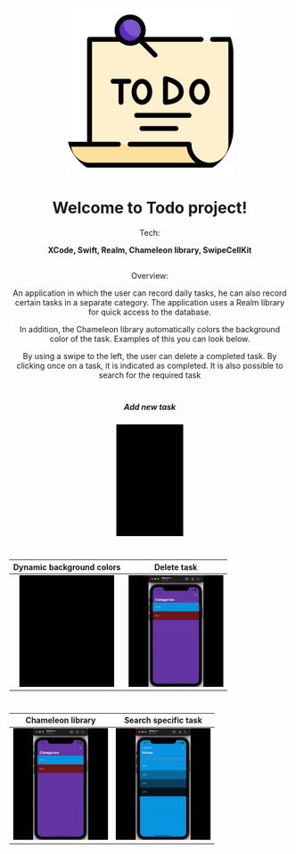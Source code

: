 ﻿
<div align="center">
<img src="https://github.com/PavelMaltsev20/TodoList/blob/main/documentation/app_icon.png?raw=true" width="300" height="300">
<div>
  
# Welcome to Todo project!

Tech:
  
**XCode, Swift, Realm,  Chameleon library, SwipeCellKit**
##
  
Overview: 
  
An application in which the user can record daily tasks, he can also record certain tasks in a separate category.
The application uses a Realm library for quick access to the database.

In addition, the Chameleon library automatically colors the background color of the task. Examples of this you can look below.

By using a swipe to the left, the user can delete a completed task.
By clicking once on a task, it is indicated as completed.
It is also possible to search for the required task

#

##### Add new task
<img src="https://raw.githubusercontent.com/PavelMaltsev20/TodoList/main/documentation/add_new.gif" width="120" height="200"> 

#
|Dynamic background colors| Delete task|
|--|--|
| <div align="center"><img src="https://raw.githubusercontent.com/PavelMaltsev20/TodoList/main/documentation/background.gif" width="170" height="200"></div>  |  <img src="https://raw.githubusercontent.com/PavelMaltsev20/TodoList/main/documentation/delete.gif" width="170" height="200">   |

#
|Chameleon library| Search specific task |
|--|--|
|<div align="center"><img src="https://raw.githubusercontent.com/PavelMaltsev20/TodoList/main/documentation/gradient.gif" width="170" height="200"> </div>| <div align="center"><img src="https://raw.githubusercontent.com/PavelMaltsev20/TodoList/main/documentation/search.gif" width="170" height="200"></div>  |


